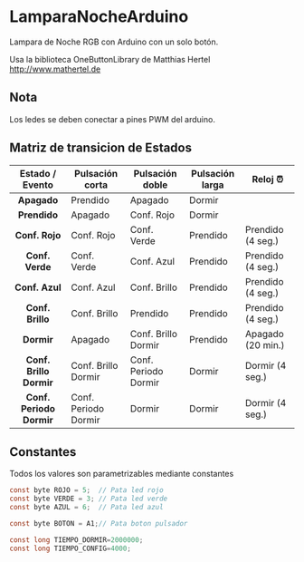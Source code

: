 # LamparaNocheArduino
Lampara de Noche RGB con Arduino con un solo botón.

Usa la biblioteca OneButtonLibrary de Matthias Hertel http://www.mathertel.de

## Nota
Los ledes se deben conectar a pines PWM del arduino.

## Matriz de transicion de Estados

|Estado / Evento         |Pulsación corta     |Pulsación doble     |Pulsación larga|Reloj :alarm_clock:|
|         :---:          |--------------------|--------------------|---------------|-------------------|
|**Apagado**             |Prendido            |Apagado             |Dormir         |                   |
|**Prendido**            |Apagado             |Conf. Rojo          |Dormir         |                   |
|**Conf. Rojo**          |Conf. Rojo          |Conf. Verde         |Prendido       |Prendido (4 seg.)  |
|**Conf. Verde**         |Conf. Verde         |Conf. Azul          |Prendido       |Prendido (4 seg.)  |
|**Conf. Azul**          |Conf. Azul          |Conf. Brillo        |Prendido       |Prendido (4 seg.)  |
|**Conf. Brillo**        |Conf. Brillo        |Prendido            |Prendido       |Prendido (4 seg.)  |
|**Dormir**              |Apagado             |Conf. Brillo Dormir |Prendido       |Apagado  (20 min.) |
|**Conf. Brillo Dormir** |Conf. Brillo Dormir |Conf. Periodo Dormir|Dormir         |Dormir   (4 seg.)  |
|**Conf. Periodo Dormir**|Conf. Periodo Dormir|Dormir              |Dormir         |Dormir   (4 seg.)  |

## Constantes
Todos los valores son parametrizables mediante constantes

```c
const byte ROJO = 5;  // Pata led rojo
const byte VERDE = 3; // Pata led verde
const byte AZUL = 6;  // Pata led azul

const byte BOTON = A1;// Pata boton pulsador

const long TIEMPO_DORMIR=2000000;
const long TIEMPO_CONFIG=4000;
```
